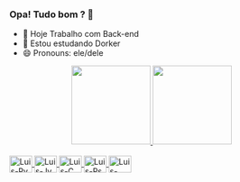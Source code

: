 ### Opa! Tudo bom ? 👋
- 🔭 Hoje Trabalho com Back-end
- 🌱 Estou estudando Dorker
- 😄 Pronouns: ele/dele

<div align="center">
  <a href="https://github.com/LuisEdu21">
  <img height="140em" src="https://github-readme-stats.vercel.app/api?username=LuisEdu21&show_icons=true&theme=gruvbox&include_all_commits=true&count_private=true"/>
  <img height="140em" src="https://github-readme-stats.vercel.app/api/top-langs/?username=LuisEdu21&layout=compact&langs_count=7&theme=gruvbox"/>

</div>
<div style="display: inline_block"><br>
  <img align="center" alt="Luis-Py" height="30" width="40" src="https://cdn.jsdelivr.net/gh/devicons/devicon/icons/python/python-original-wordmark.svg">
  <img align="center" alt="Luis-Jv" height="30" width="40" src="https://cdn.jsdelivr.net/gh/devicons/devicon/icons/java/java-original-wordmark.svg">
  <img align="center" alt="Luis-C" height="30" width="40" src="https://cdn.jsdelivr.net/gh/devicons/devicon/icons/c/c-original.svg">
  <img align="center" alt="Luis-Ps" height="30" width="40" src="https://cdn.jsdelivr.net/gh/devicons/devicon/icons/photoshop/photoshop-line.svg">
  <img align="center" alt="Luis-Docker" height="30" width="40" src="https://cdn.jsdelivr.net/gh/devicons/devicon/icons/docker/docker-original-wordmark.svg">
</div>

##
